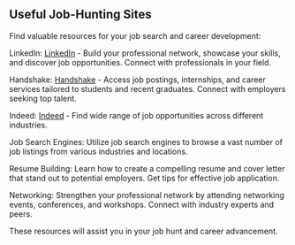 ## Useful Job-Hunting Sites

Find valuable resources for your job search and career development:

LinkedIn: [LinkedIn](https://www.linkedin.com/) - Build your professional network, showcase your skills, and discover job opportunities. Connect with professionals in your field.

Handshake: [Handshake](https://app.joinhandshake.com/stu) - Access job postings, internships, and career services tailored to students and recent graduates. Connect with employers seeking top talent.

Indeed: [Indeed](https://www.indeed.com/) - Find wide range of job opportunities across different industries.

Job Search Engines: Utilize job search engines to browse a vast number of job listings from various industries and locations.

Resume Building: Learn how to create a compelling resume and cover letter that stand out to potential employers. Get tips for effective job application.

Networking: Strengthen your professional network by attending networking events, conferences, and workshops. Connect with industry experts and peers.

These resources will assist you in your job hunt and career advancement.